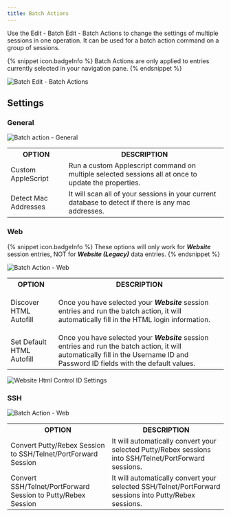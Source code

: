 ```yaml
---
title: Batch Actions
---
```

Use the Edit - Batch Edit - Batch Actions to change the settings of multiple sessions in one operation. It can be used for a batch action command on a group of sessions. 

{% snippet icon.badgeInfo %} 
Batch Actions are only applied to entries currently selected in your navigation pane. 
{% endsnippet %}
 
![Batch Edit - Batch Actions](https://webdevolutions.azureedge.net/docs/en/rdm/mac/clip10350.png) 

## Settings 

### General 

![Batch action - General](https://webdevolutions.azureedge.net/docs/en/rdm/mac/clip10351.png) 

<table>
	<tr>
		<th>
OPTION 
		</th>
		<th>
DESCRIPTION 
		</th>
	</tr>
	<tr>
		<td>
Custom AppleScript 
		</td>
		<td>
Run a custom Applescript command on multiple selected sessions all at once to update the properties. 
		</td>
	</tr>
	<tr>
		<td>
Detect Mac Addresses 
		</td>
		<td>
It will scan all of your sessions in your current database to detect if there is any mac addresses. 
		</td>
	</tr>
</table>

### Web 

{% snippet icon.badgeInfo %} 
These options will only work for ***Website*** session entries, NOT for ***Website (Legacy)*** data entries. 
{% endsnippet %}
 
![Batch Action - Web](https://webdevolutions.azureedge.net/docs/en/rdm/mac/clip10102.png) 

<table>
	<tr>
		<th>
OPTION 
		</th>
		<th>
DESCRIPTION 
		</th>
	</tr>
	<tr>
		<td>
Discover HTML Autofill 
		</td>
		<td>

Once you have selected your ***Website*** session entries and run the batch action, it will automatically fill in the HTML login information. 
		</td>
	</tr>
	<tr>
		<td>
Set Default HTML Autofill 
		</td>
		<td>
Once you have selected your ***Website*** session entries and run the batch action, it will automatically fill in the Username ID and Password ID fields with the default values. 
		</td>
	</tr>
</table>

![Website Html Control ID Settings](https://webdevolutions.azureedge.net/docs/en/rdm/mac/clip10352.png) 

### SSH 

![Batch Action - Web](https://webdevolutions.azureedge.net/docs/en/rdm/mac/clip10103.png) 

<table>
	<tr>
		<th>
OPTION 
		</th>
		<th>
DESCRIPTION 
		</th>
	</tr>
	<tr>
		<td>
Convert Putty/Rebex Session to SSH/Telnet/PortForward Session 
		</td>
		<td>
It will automatically convert your selected Putty/Rebex  sessions into SSH/Telnet/PortForward sessions. 
		</td>
	</tr>
	<tr>
		<td>
Convert SSH/Telnet/PortForward Session to Putty/Rebex Session 
		</td>
		<td>
It will automatically convert your selected SSH/Telnet/PortForward sessions into Putty/Rebex sessions. 
		</td>
	</tr>
</table>


